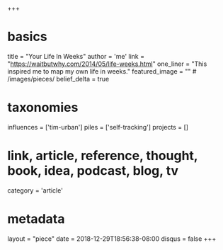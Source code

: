 +++
# basics
title     		 = "Your Life In Weeks"
author    		 = 'me'
link      		 = "https://waitbutwhy.com/2014/05/life-weeks.html"
one_liner 		 = "This inspired me to map my own life in weeks."
featured_image = "" # /images/pieces/
belief_delta	 = true

# taxonomies
influences		 = ['tim-urban']
piles     		 = ['self-tracking']
projects			 = []

# link, article, reference, thought, book, idea, podcast, blog, tv
category  		 = 'article'

# metadata
layout	    	 = "piece"
date      		 = 2018-12-29T18:56:38-08:00
disqus    		 = false
+++

